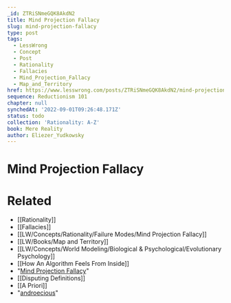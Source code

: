 ```yaml
---
_id: ZTRiSNmeGQK8AkdN2
title: Mind Projection Fallacy
slug: mind-projection-fallacy
type: post
tags:
  - LessWrong
  - Concept
  - Post
  - Rationality
  - Fallacies
  - Mind_Projection_Fallacy
  - Map_and_Territory
href: https://www.lesswrong.com/posts/ZTRiSNmeGQK8AkdN2/mind-projection-fallacy
sequence: Reductionism 101
chapter: null
synchedAt: '2022-09-01T09:26:48.171Z'
status: todo
collection: 'Rationality: A-Z'
book: Mere Reality
author: Eliezer_Yudkowsky
---
```


# Mind Projection Fallacy


# Related

- [[Rationality]]
- [[Fallacies]]
- [[LW/Concepts/Rationality/Failure Modes/Mind Projection Fallacy]]
- [[LW/Books/Map and Territory]]
- [[LW/Concepts/World Modeling/Biological & Psychological/Evolutionary Psychology]]
- [[How An Algorithm Feels From Inside]]
- "[Mind Projection Fallacy](http://citeseer.ist.psu.edu/6330.html)"
- [[Disputing Definitions]]
- [[A Priori]]
- "[androecious](http://en.wikipedia.org/wiki/Plant_sexuality)"
